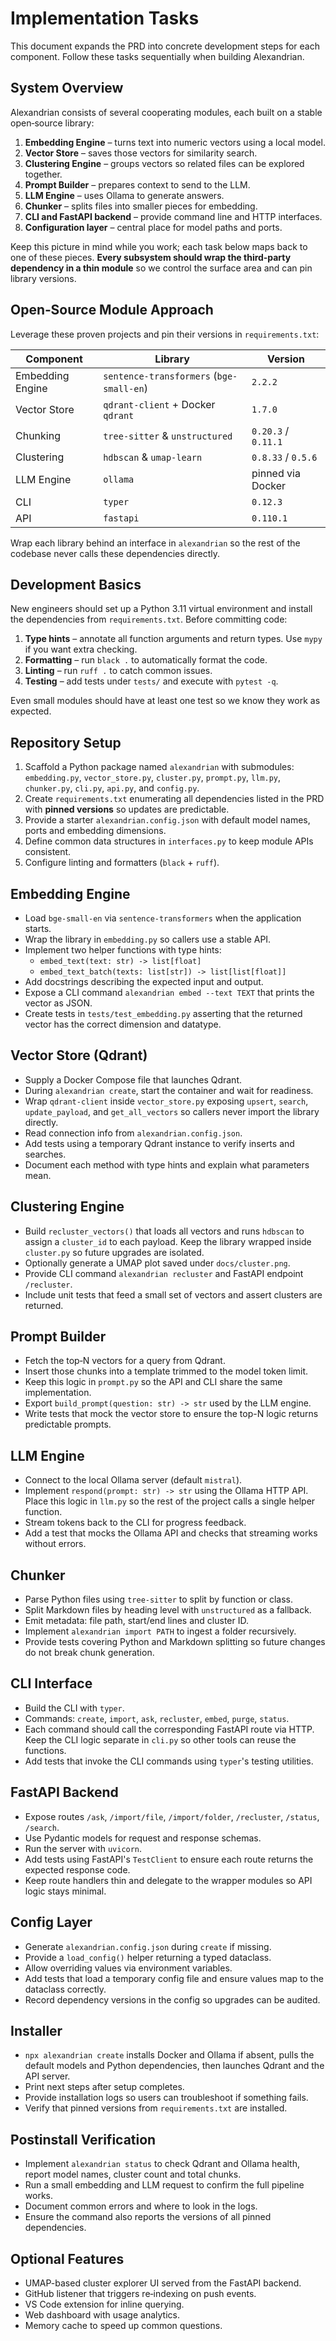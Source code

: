# Implementation Tasks

This document expands the PRD into concrete development steps for each component. Follow these tasks sequentially when building Alexandrian.

## System Overview
Alexandrian consists of several cooperating modules, each built on a stable
open‑source library:

1. **Embedding Engine** – turns text into numeric vectors using a local model.
2. **Vector Store** – saves those vectors for similarity search.
3. **Clustering Engine** – groups vectors so related files can be explored together.
4. **Prompt Builder** – prepares context to send to the LLM.
5. **LLM Engine** – uses Ollama to generate answers.
6. **Chunker** – splits files into smaller pieces for embedding.
7. **CLI and FastAPI backend** – provide command line and HTTP interfaces.
8. **Configuration layer** – central place for model paths and ports.

Keep this picture in mind while you work; each task below maps back to one of
these pieces. **Every subsystem should wrap the third‑party dependency in a
thin module** so we control the surface area and can pin library versions.

## Open‑Source Module Approach

Leverage these proven projects and pin their versions in `requirements.txt`:

| Component          | Library                                | Version |
| ------------------ | -------------------------------------- | ------- |
| Embedding Engine   | `sentence-transformers` (`bge-small-en`) | `2.2.2` |
| Vector Store       | `qdrant-client` + Docker `qdrant`        | `1.7.0` |
| Chunking           | `tree-sitter` & `unstructured`           | `0.20.3` / `0.11.1` |
| Clustering         | `hdbscan` & `umap-learn`                 | `0.8.33` / `0.5.6` |
| LLM Engine         | `ollama`                                | pinned via Docker |
| CLI                | `typer`                                 | `0.12.3` |
| API                | `fastapi`                               | `0.110.1` |

Wrap each library behind an interface in `alexandrian` so the rest of the
codebase never calls these dependencies directly.

## Development Basics
New engineers should set up a Python 3.11 virtual environment and install the dependencies from `requirements.txt`. Before committing code:

1. **Type hints** – annotate all function arguments and return types. Use `mypy` if you want extra checking.
2. **Formatting** – run `black .` to automatically format the code.
3. **Linting** – run `ruff .` to catch common issues.
4. **Testing** – add tests under `tests/` and execute with `pytest -q`.

Even small modules should have at least one test so we know they work as expected.

## Repository Setup
1. Scaffold a Python package named `alexandrian` with submodules:
   `embedding.py`, `vector_store.py`, `cluster.py`, `prompt.py`, `llm.py`,
   `chunker.py`, `cli.py`, `api.py`, and `config.py`.
2. Create `requirements.txt` enumerating all dependencies listed in the PRD with
   **pinned versions** so updates are predictable.
3. Provide a starter `alexandrian.config.json` with default model names, ports
   and embedding dimensions.
4. Define common data structures in `interfaces.py` to keep module APIs
   consistent.
5. Configure linting and formatters (`black` + `ruff`).

## Embedding Engine
- Load `bge-small-en` via `sentence-transformers` when the application starts.
- Wrap the library in `embedding.py` so callers use a stable API.
- Implement two helper functions with type hints:
  - `embed_text(text: str) -> list[float]`
  - `embed_text_batch(texts: list[str]) -> list[list[float]]`
- Add docstrings describing the expected input and output.
- Expose a CLI command `alexandrian embed --text TEXT` that prints the vector as JSON.
- Create tests in `tests/test_embedding.py` asserting that the returned vector has the correct dimension and datatype.

## Vector Store (Qdrant)
- Supply a Docker Compose file that launches Qdrant.
- During `alexandrian create`, start the container and wait for readiness.
- Wrap `qdrant-client` inside `vector_store.py` exposing
  `upsert`, `search`, `update_payload`, and `get_all_vectors` so callers never
  import the library directly.
- Read connection info from `alexandrian.config.json`.
- Add tests using a temporary Qdrant instance to verify inserts and searches.
- Document each method with type hints and explain what parameters mean.

## Clustering Engine
- Build `recluster_vectors()` that loads all vectors and runs `hdbscan` to
  assign a `cluster_id` to each payload. Keep the library wrapped inside
  `cluster.py` so future upgrades are isolated.
- Optionally generate a UMAP plot saved under `docs/cluster.png`.
- Provide CLI command `alexandrian recluster` and FastAPI endpoint `/recluster`.
- Include unit tests that feed a small set of vectors and assert clusters are returned.

## Prompt Builder
- Fetch the top‑N vectors for a query from Qdrant.
- Insert those chunks into a template trimmed to the model token limit.
- Keep this logic in `prompt.py` so the API and CLI share the same implementation.
- Export `build_prompt(question: str) -> str` used by the LLM engine.
- Write tests that mock the vector store to ensure the top-N logic returns predictable prompts.

## LLM Engine
- Connect to the local Ollama server (default `mistral`).
- Implement `respond(prompt: str) -> str` using the Ollama HTTP API. Place this
  logic in `llm.py` so the rest of the project calls a single helper function.
- Stream tokens back to the CLI for progress feedback.
- Add a test that mocks the Ollama API and checks that streaming works without errors.

## Chunker
- Parse Python files using `tree-sitter` to split by function or class.
- Split Markdown files by heading level with `unstructured` as a fallback.
- Emit metadata: file path, start/end lines and cluster ID.
- Implement `alexandrian import PATH` to ingest a folder recursively.
- Provide tests covering Python and Markdown splitting so future changes do not break chunk generation.

## CLI Interface
- Build the CLI with `typer`.
- Commands: `create`, `import`, `ask`, `recluster`, `embed`, `purge`, `status`.
- Each command should call the corresponding FastAPI route via HTTP. Keep the CLI
  logic separate in `cli.py` so other tools can reuse the functions.
- Add tests that invoke the CLI commands using `typer`'s testing utilities.

## FastAPI Backend
- Expose routes `/ask`, `/import/file`, `/import/folder`, `/recluster`, `/status`, `/search`.
- Use Pydantic models for request and response schemas.
- Run the server with `uvicorn`.
- Add tests using FastAPI's `TestClient` to ensure each route returns the expected response code.
- Keep route handlers thin and delegate to the wrapper modules so API logic stays minimal.

## Config Layer
- Generate `alexandrian.config.json` during `create` if missing.
- Provide a `load_config()` helper returning a typed dataclass.
- Allow overriding values via environment variables.
- Add tests that load a temporary config file and ensure values map to the dataclass correctly.
- Record dependency versions in the config so upgrades can be audited.

## Installer
- `npx alexandrian create` installs Docker and Ollama if absent, pulls the default models and Python dependencies, then launches Qdrant and the API server.
- Print next steps after setup completes.
- Provide installation logs so users can troubleshoot if something fails.
- Verify that pinned versions from `requirements.txt` are installed.

## Postinstall Verification
- Implement `alexandrian status` to check Qdrant and Ollama health, report model names, cluster count and total chunks.
- Run a small embedding and LLM request to confirm the full pipeline works.
- Document common errors and where to look in the logs.
- Ensure the command also reports the versions of all pinned dependencies.

## Optional Features
- UMAP-based cluster explorer UI served from the FastAPI backend.
- GitHub listener that triggers re‑indexing on push events.
- VS Code extension for inline querying.
- Web dashboard with usage analytics.
- Memory cache to speed up common questions.
